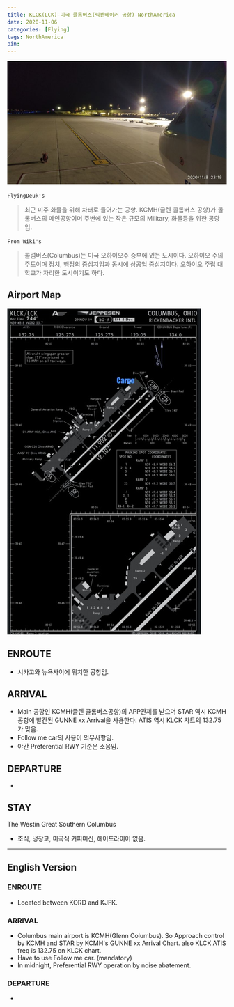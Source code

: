 ```yaml
---
title: KLCK(LCK)-미국 콜롬버스(릭켄베이커 공항)-NorthAmerica
date: 2020-11-06
categories: [Flying]
tags: NorthAmerica
pin:
---
```

![lck](/img/flying/airport/lck.jpg)

`FlyingDeuk's`
>최근 미주 화물을 위해 차터로 들어가는 공항.
>KCMH(글렌 콜롬버스 공항)가 콜롬버스의 메인공항이며 주변에 있는 작은 규모의 Military, 화물등을 위한 공항임.

`From Wiki's`
>콜럼버스(Columbus)는 미국 오하이오주 중부에 있는 도시이다. 오하이오 주의 주도이며 정치, 행정의 중심지임과 동시에 상공업 중심지이다. 오하이오 주립 대학교가 자리한 도시이기도 하다.

## Airport Map
![lck](/img/flying/airport/lck_ap.jpg)


## ENROUTE
- 시카고와 뉴욕사이에 위치한 공항임.

## ARRIVAL
- Main 공항인 KCMH(글렌 콜롬버스공항)의 APP관제를 받으며 STAR 역시 KCMH공항에 발간된 GUNNE xx Arrival을 사용한다. ATIS 역시 KLCK 차트의 132.75 가 맞음.
- Follow me car의 사용이 의무사항임.
- 야간 Preferential RWY 기준은 소음임.

## DEPARTURE
-

## STAY
The Westin Great Southern Columbus
- 조식, 냉장고, 미국식 커피머신, 헤어드라이어 없음.


----------

## English Version

### ENROUTE
- Located between KORD and KJFK.

### ARRIVAL
- Columbus main airport is KCMH(Glenn Columbus). So Approach control by KCMH and STAR by KCMH's GUNNE xx Arrival Chart. also KLCK ATIS freq is 132.75 on KLCK chart.
- Have to use Follow me car. (mandatory)
- In midnight, Preferential RWY operation by noise abatement.

### DEPARTURE
-
